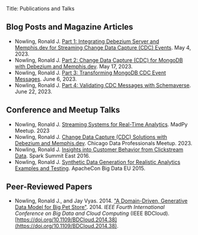 Title: Publications and Talks

## Blog Posts and Magazine Articles

* Nowling, Ronald J. [Part 1: Integrating Debezium Server and Memphis.dev for Streaming Change Data Capture (CDC) Events](https://medium.com/memphis-dev/memphis-dev-part-1-integrating-debezium-server-and-memphis-dev-3fc91d420024). May 4, 2023.
* Nowling, Ronald J. [Part 2: Change Data Capture (CDC) for MongoDB with Debezium and Memphis.dev](https://medium.com/p/b7aa1ed81a2c). May 17, 2023.
* Nowling, Ronald J. [Part 3: Transforming MongoDB CDC Event Messages](https://medium.com/memphis-dev/memphis-dev-part-3-transforming-mongodb-cdc-event-messages-487faffa7fd5). June 6, 2023.
* Nowling, Ronald J. [Part 4: Validating CDC Messages with Schemaverse](https://medium.com/memphis-dev/memphis-dev-part-4-validating-cdc-messages-with-schemaverse-fd262013dfaa). June 22, 2023.

## Conference and Meetup Talks

* Nowling, Ronald J. [Streaming Systems for Real-Time Analytics](https://github.com/msoe-dise-project/slides-from-talks/blob/main/2023-08%20MadPy%20Meetup.pdf). MadPy Meetup. 2023
* Nowling, Ronald J. [Change Data Capture (CDC) Solutions with Debezium and Memphis.dev](https://github.com/msoe-dise-project/slides-from-talks/blob/main/2023-07%20Chicago%20Data%20Professionals%20Meetup.pdf). Chicago Data Professionals Meetup. 2023.
* Nowling, Ronald J. [Insights into Customer Behavior from Clickstream Data](https://www.slideshare.net/SparkSummit/insights-into-customer-behavior-from-clickstream-data-by-ronald-nowling). Spark Summit East 2016.
* Nowling, Ronald J. [Synthetic Data Generation for Realistic Analytics Examples and Testing](http://events17.linuxfoundation.org/sites/events/files/slides/BigPetStore%20ET%20Tech%20Talk%203.pdf). ApacheCon Big Data EU 2015.

## Peer-Reviewed Papers

* Nowling, Ronald J., and Jay Vyas. 2014. ["A Domain-Driven, Generative Data Model for Big Pet Store"](https://ieeexplore.ieee.org/abstract/document/7034765). 2014. _IEEE Fourth International Conference on Big Data and Cloud Computing_ (IEEE BDCloud). [https://doi.org/10.1109/BDCloud.2014.38](https://doi.org/10.1109/BDCloud.2014.38).
